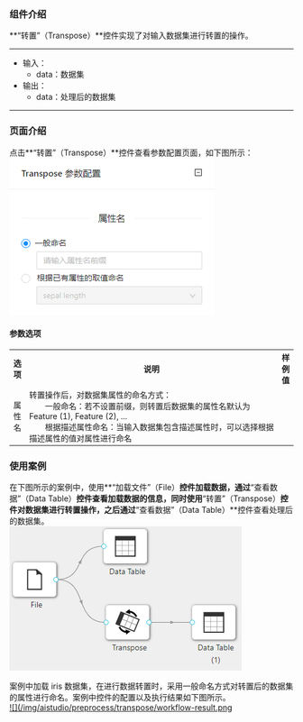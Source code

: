 ### 组件介绍
**“转置”（Transpose）**控件实现了对输入数据集进行转置的操作。

<hr/>

- 输入：
  - data：数据集
- 输出：
  - data：处理后的数据集

<hr/>


### 页面介绍
点击**“转置”（Transpose）**控件查看参数配置页面，如下图所示：  
[ ![](/img/aistudio/preprocess/transpose/param.png) ](/img/aistudio/preprocess/transpose/param.png)


#### 参数选项
<table>
  <tr>
    <th>选项</th>
    <th width="650">说明</th>
    <th>样例值</th>
  </tr>
  <tr>
      <td>属性名</td> 
      <td>
      转置操作后，对数据集属性的命名方式：<br/>
      &emsp;&emsp;一般命名：若不设置前缀，则转置后数据集的属性名默认为 Feature (1), Feature (2), ... <br/>
      &emsp;&emsp;根据描述属性命名：当输入数据集包含描述属性时，可以选择根据描述属性的值对属性进行命名
      </td> 
      <td></td>
  </tr>
</table>

### 使用案例
在下图所示的案例中，使用**“加载文件”（File）**控件加载数据，通过**“查看数据”（Data Table）**控件查看加载数据的信息，同时使用**“转置”（Transpose）**控件对数据集进行转置操作，之后通过**“查看数据”（Data Table）**控件查看处理后的数据集。   
[ ![](/img/aistudio/preprocess/transpose/workflow.png) ](/img/aistudio/preprocess/transpose/workflow.png)

案例中加载 iris 数据集，在进行数据转置时，采用一般命名方式对转置后的数据集的属性进行命名。案例中控件的配置以及执行结果如下图所示。    
[ ![](/img/aistudio/preprocess/transpose/workflow-result.png ](/img/aistudio/preprocess/transpose/workflow-result.png)
